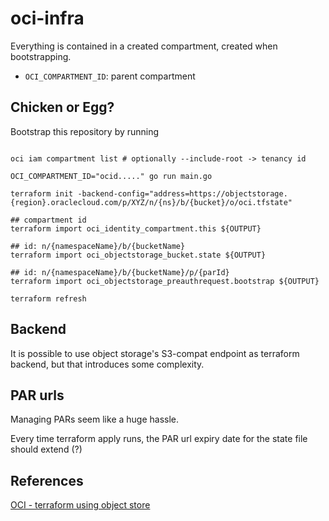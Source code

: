 # oci-infra

Everything is contained in a created compartment, created when bootstrapping.

- `OCI_COMPARTMENT_ID`: parent compartment

## Chicken or Egg?

Bootstrap this repository by running

```shell

oci iam compartment list # optionally --include-root -> tenancy id

OCI_COMPARTMENT_ID="ocid....." go run main.go

terraform init -backend-config="address=https://objectstorage.{region}.oraclecloud.com/p/XYZ/n/{ns}/b/{bucket}/o/oci.tfstate"

## compartment id
terraform import oci_identity_compartment.this ${OUTPUT}

## id: n/{namespaceName}/b/{bucketName}
terraform import oci_objectstorage_bucket.state ${OUTPUT}

## id: n/{namespaceName}/b/{bucketName}/p/{parId}
terraform import oci_objectstorage_preauthrequest.bootstrap ${OUTPUT}

terraform refresh
```

## Backend

It is possible to use object storage's S3-compat endpoint as terraform backend, but that introduces some complexity.

## PAR urls

Managing PARs seem like a huge hassle.

Every time terraform apply runs, the PAR url expiry date for the state file should extend (?)

## References

[OCI - terraform using object store](https://docs.oracle.com/en-us/iaas/Content/API/SDKDocs/terraformUsingObjectStore.htm)